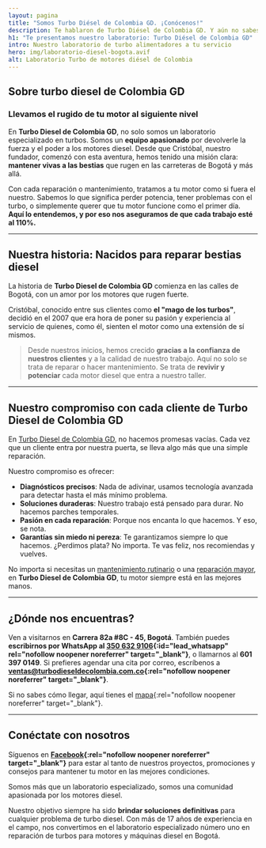 ```yaml
---
layout: pagina
title: "Somos Turbo Diésel de Colombia GD. ¡Conócenos!"
description: Te hablaron de Turbo Diésel de Colombia GD. Y aún no sabes si confiar en nosotros. Te daremos razones para hacerlo. Mira quiénes somos.
h1: "Te presentamos nuestro laboratorio: Turbo Diésel de Colombia GD"
intro: Nuestro laboratorio de turbo alimentadores a tu servicio
hero: img/laboratorio-diesel-bogota.avif
alt: Laboratorio Turbo de motores diésel de Colombia
---
```

## Sobre turbo diesel de Colombia GD

### Llevamos el rugido de tu motor al siguiente nivel

En **Turbo Diesel de Colombia GD**, no solo somos un laboratorio especializado en turbos. Somos un **equipo apasionado** por devolverle la fuerza y el poder a los motores diesel. Desde que Cristóbal, nuestro fundador, comenzó con esta aventura, hemos tenido una misión clara: **mantener vivas a las bestias** que rugen en las carreteras de Bogotá y más allá.

Con cada reparación o mantenimiento, tratamos a tu motor como si fuera el nuestro. Sabemos lo que significa perder potencia, tener problemas con el turbo, o simplemente querer que tu motor funcione como el primer día. **Aquí lo entendemos, y por eso nos aseguramos de que cada trabajo esté al 110%.**

---

## Nuestra historia: Nacidos para reparar bestias diesel

La historia de **Turbo Diesel de Colombia GD** comienza en las calles de Bogotá, con un amor por los motores que rugen fuerte.

Cristóbal, conocido entre sus clientes como **el "mago de los turbos"**, decidió en el 2007 que era hora de poner su pasión y experiencia al servicio de quienes, como él, sienten el motor como una extensión de sí mismos.

>Desde nuestros inicios, hemos crecido **gracias a la confianza de nuestros clientes** y a la calidad de nuestro trabajo. Aquí no solo se trata de reparar o hacer mantenimiento. Se trata de **revivir y potenciar** cada motor diesel que entra a nuestro taller.

---

## Nuestro compromiso con cada cliente de Turbo Diesel de Colombia GD

En [Turbo Diesel de Colombia GD](/), no hacemos promesas vacías. Cada vez que un cliente entra por nuestra puerta, se lleva algo más que una simple reparación.

Nuestro compromiso es ofrecer:

- **Diagnósticos precisos**: Nada de adivinar, usamos tecnología avanzada para detectar hasta el más mínimo problema.
- **Soluciones duraderas**: Nuestro trabajo está pensado para durar. No hacemos parches temporales.
- **Pasión en cada reparación**: Porque nos encanta lo que hacemos. Y eso, se nota.
- **Garantías sin miedo ni pereza**: Te garantizamos siempre lo que hacemos. ¿Perdimos plata? No importa. Te vas feliz, nos recomiendas y vuelves.

No importa si necesitas un [mantenimiento rutinario]({{'servicios/mantenimiento'|relative_url}} "Mantenimiento de turbos") o una [reparación mayor]({{'servicios/reparacion'|relative_url}} "Reparación de turbos"), en **Turbo Diesel de Colombia GD**, tu motor siempre está en las mejores manos.

---

## ¿Dónde nos encuentras?

Ven a visitarnos en **Carrera 82a #8C - 45, Bogotá**. También puedes **escribirnos por WhatsApp al [350 632 9106](#){:id="lead_whatsapp" rel="nofollow noopener noreferrer" target="_blank"}**, o llamarnos al **601 397 0149**. Si prefieres agendar una cita por correo, escríbenos a **[ventas@turbodieseldecolombia.com.co](mailto:ventas@turbodieseldecolombia.com.co){:rel="nofollow noopener noreferrer" target="_blank"}**.

Si no sabes cómo llegar, aquí tienes el [mapa](https://maps.app.goo.gl/aDvF3ppBjMRaGK2y5){:rel="nofollow noopener noreferrer" target="_blank"}.

---

## Conéctate con nosotros

Síguenos en **[Facebook](https://www.facebook.com/profile.php?id=100064895403683){:rel="nofollow noopener noreferrer" target="_blank"}** para estar al tanto de nuestros proyectos, promociones y consejos para mantener tu motor en las mejores condiciones.

Somos más que un laboratorio especializado, somos una comunidad apasionada por los motores diesel.

Nuestro objetivo siempre ha sido **brindar soluciones definitivas** para cualquier problema de turbo diesel. Con más de 17 años de experiencia en el campo, nos convertimos en el laboratorio especializado número uno en reparación de turbos para motores y máquinas diesel en Bogotá.
